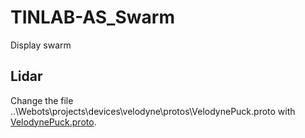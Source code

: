 # TINLAB-AS_Swarm

Display swarm

## Lidar

Change the file ..\Webots\projects\devices\velodyne\protos\VelodynePuck.proto with [VelodynePuck.proto](/proto/VelodynePuck.proto).
